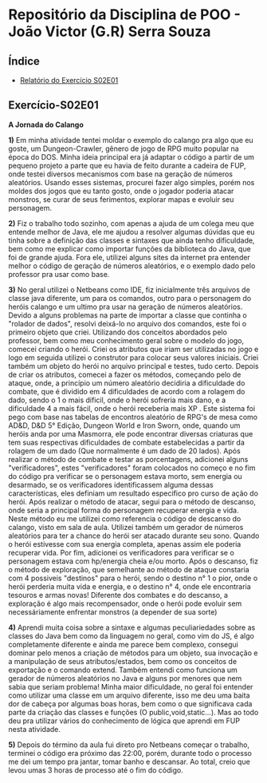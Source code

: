 # Repositório da Disciplina de POO - João Victor (G.R) Serra Souza 

## Índice []()
<!--TOC_BEGIN-->
- [Relatório do Exercício S02E01](#Exercício-S02E01)
<!--TOC_END-->

## Exercício-S02E01
**A Jornada do Calango**

**1)**
Em minha atividade tentei moldar o exemplo do calango pra algo que eu goste, um Dungeon-Crawler, gênero de jogo de RPG muito popular na época do DOS. Minha ideia principal era já adaptar o código a partir de um pequeno projeto a parte que eu havia de feito durante a cadeira de FUP, onde testei diversos mecanismos com base na geração de números aleatórios.
Usando esses sistemas, procurei fazer algo simples, porém nos moldes dos jogos que eu tanto gosto, onde o jogador poderia atacar monstros, se curar de seus ferimentos, explorar mapas e evoluir seu personagem.

**2)**
Fiz o trabalho todo sozinho, com apenas a ajuda de um colega meu que entende melhor de Java, ele me ajudou a resolver algumas dúvidas que eu tinha sobre a definição das classes e sintaxes que ainda tenho dificuldade, bem como me explicar como importar funções da biblioteca do Java, que foi de grande ajuda. Fora ele, utilizei alguns sites da internet pra entender melhor o código de geração de números aleatórios, e o exemplo dado pelo professor pra usar como base.

**3)**
No geral utilizei o Netbeans como IDE, fiz inicialmente três arquivos de classe java diferente, um para os comandos, outro para o personagem do heróis calango e um ultimo pra usar na geração de números aleatórios. Devido a alguns problemas na parte de importar a classe que continha o "rolador de dados", resolvi deixá-lo no arquivo dos comandos, este foi o primeiro objeto que criei.
Utilizando dos conceitos abordados pelo professor, bem como meu conhecimento geral sobre o modelo do jogo, comecei criando o herói. Criei os atributos que iriam ser utilizadas no jogo e logo em seguida utilizei o construtor para colocar seus valores iniciais. Criei também um objeto do herói no arquivo principal e testes, tudo certo.
Depois de criar os atributos, comecei a fazer os métodos, começando pelo de ataque, onde, a princípio um número aleatório decidiria a dificuldade do combate, que é dividido em 4 dificuldades de acordo com a rolagem do dado, sendo o 1 o mais dificil, onde o herói sofreria mais dano, e a dificuldade 4 a mais fácil, onde o herói receberia mais XP . Este sistema foi pego com base nas tabelas de encontros aleatório de RPG's de mesa como AD&D, D&D 5° Edição, Dungeon World e Iron Sworn, onde, quando um heróis anda por uma Masmorra, ele pode encontrar diversas criaturas que tem suas respectivas dificuldades de combate estabelecidas a partir da rolagem de um dado (Que normalmente é um dado de 20 lados).
Após realizar o método de combate e testar as porcentagens, adicionei alguns "verificadores", estes "verificadores" foram colocados no começo e no fim do código pra verificar se o personagem estava morto, sem energia ou desarmado, se os verificadores identificassem alguma dessas características, eles definiam um resultado especifico pro curso de ação do herói.
Após realizar o método de atacar, segui para o método de descanso, onde seria a principal forma do personagem recuperar energia e vida. Neste método eu me utilizei como referencia o código de descanso do calango, visto em sala de aula. Utilizei também um gerador de números aleatórios para ter a chance do herói ser atacado durante seu sono. Quando o herói estivesse com sua energia completa, apenas assim ele poderia recuperar vida. Por fim, adicionei os verificadores para verificar se o personagem estava com hp/energia cheia e/ou morto.
Após o descanso, fiz o método de exploração, que semelhante ao método de ataque constaria com 4 possiveis "destinos" para o herói, sendo o destino n° 1 o pior, onde o herói perderia muita vida e energia, e o destino n° 4, onde ele encontraria tesouros e armas novas! Diferente dos combates e do descanso, a exploração é algo mais recompensador, onde o herói pode evoluir sem necessáriamente enfrentar monstros (a depender de sua sorte)

**4)**
Aprendi muita coisa sobre a sintaxe e algumas peculiariedades sobre as classes do Java bem como da linguagem no geral, como vim do JS, é algo completamente diferente e ainda me parece bem complexo, consegui dominar pelo menos a criação de métodos para um objeto, sua invocação e a manipulação de seus atributos/estados, bem como os conceitos de exportação e o comando extend. Também entendi como funciona um gerador de números aleatórios no Java e alguns por menores que nem sabia que seriam problema!
Minha maior dificuldade, no geral foi entender como utilizar uma classe em um arquivo diferente, isso me deu uma baita dor de cabeça por algumas boas horas, bem como o que significava cada parte da criação das classes e funções (O public,void,static...). Mas ao todo deu pra utilizar vários do conhecimento de lógica que aprendi em FUP nesta atividade.

**5)**
Depois do término da aula fui direto pro Netbeans começar o trabalho, terminei o código era próximo das 22:00, porém, durante todo o processo me dei um tempo pra jantar, tomar banho e descansar. Ao total, creio que levou umas 3 horas de processo até o fim do código.